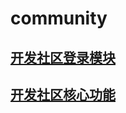 # community

## [开发社区登录模块](https://github.com/Sumsol/community/blob/master/notes/%E5%BC%80%E5%8F%91%E7%A4%BE%E5%8C%BA%E7%99%BB%E5%BD%95%E6%A8%A1%E5%9D%97.md)
## [开发社区核心功能](https://github.com/Sumsol/community/blob/master/notes/%E5%BC%80%E5%8F%91%E7%A4%BE%E5%8C%BA%E7%99%BB%E5%BD%95%E6%A8%A1%E5%9D%97.md)

